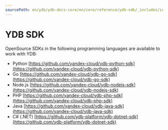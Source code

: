 ```yaml
---
sourcePath: en/ydb/ydb-docs-core/en/core/reference/ydb-sdk/_includes/index/intro.md
---
```

# YDB SDK

OpenSource SDKs in the following programming languages are available to work with YDB:

- Python [https://github.com/yandex-cloud/ydb-python-sdk](https://github.com/yandex-cloud/ydb-python-sdk)
- Go [https://github.com/yandex-cloud/ydb-go-sdk](https://github.com/yandex-cloud/ydb-go-sdk)
- Node.js [https://github.com/yandex-cloud/ydb-nodejs-sdk](https://github.com/yandex-cloud/ydb-nodejs-sdk)
- PHP [https://github.com/yandex-cloud/ydb-php-sdk](https://github.com/yandex-cloud/ydb-php-sdk)
- Java [https://github.com/yandex-cloud/ydb-java-sdk](https://github.com/yandex-cloud/ydb-java-sdk)
- C# (.NET) [https://github.com/ydb-platform/ydb-dotnet-sdk](https://github.com/ydb-platform/ydb-dotnet-sdk)
